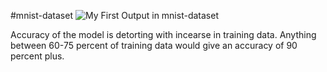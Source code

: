 #mnist-dataset
![My First Output in mnist-dataset](https://ibb.co/CJMpbf7)

Accuracy of the model is detorting with incearse in training data.
Anything between 60-75 percent of training data would give an accuracy of 90 percent plus.
